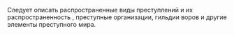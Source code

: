 Следует описать распространенные виды преступлений и их распространенность , преступные организации, гильдии воров и другие элементы преступного мира.